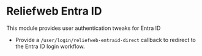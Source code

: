 Reliefweb Entra ID
============

This module provides user authentication tweaks for Entra ID

* Provide a `/user/login/reliefweb-entraid-direct` callback to redirect to the Entra ID login workflow.
